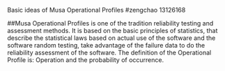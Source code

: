 

Basic ideas of Musa Operational Profiles
#zengchao 13126168

##Musa Operational Profiles is one of the tradition reliability testing and assessment methods. It is based on the basic principles of statistics, that describe the statistical laws based on actual use of the software and the software random testing, take advantage of the failure data to do the reliability assessment of the software. The definition of the Operational Profile is: Operation and the probability of occurrence.
